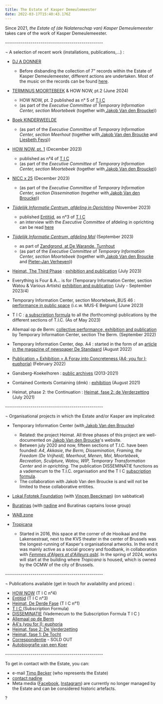 ```yaml
---
title: The Estate of Kasper Demeulemeester
date: 2022-03-17T15:40:43.176Z
---
```

Since 2021, *the Estate of (de Nalatenschap van) Kasper Demeulemeester* takes care of the work of Kasper Demeulemeester.

\--------------------------------------------------

¬ A selection of recent work (installations, publications,…) : 

* [DJ A DONNER](https://www.youtube.com/playlist?list=PLnQP4VB0whMc6dsu0wWIq5LcOrOv4zVjs)

  * Before disbanding the collection of 7" records within the Estate of Kasper Demeulemeester, different actions are undertaken. Most of the music on the records can be found [here](https://www.youtube.com/playlist?list=PLnQP4VB0whMc6dsu0wWIq5LcOrOv4zVjs).
* [TERMINUS MOORTEBEEK](https://kmplt.org/terminus-moortebeek/) & HOW NOW, pt.2 (June 2024)

  * HOW NOW, pt. 2 published as n° 5 of [T I C](https://kasperdemeulemeester.be/t-i-c/)
  * (as part of the *Executive Committee* of *Temporary Information Center, section Moortebeek* (together with[ Jakob Van den Broucke](https://www.jakobvandenbroucke.be)))
* [Boek KINDERWEELDE](https://www.warande.be/programma/8242/kinderweelde-tentoonstelling/tijdelijk-informatie-centrum-afdeling-meerhout-liesbeth-feys)

  * (as part of the *Executive Committee* of *Temporary Information Center, section Meerhout* (together with[ Jakob Van den Broucke](https://www.jakobvandenbroucke.be) and [Liesbeth Feys](https://liesbethfeys.com/)))
* [HOW NOW, pt. 1](https://jakobvandenbroucke.be/t-i-c/) (December 2023)[](https://kasperdemeulemeester.be/t-i-c/) 

  * published as n°4 of [T I C](https://kasperdemeulemeester.be/t-i-c/)
  * (as part of the *Executive Committee* of *Temporary Information Center, section Moortebeek* (together with[ Jakob Van den Broucke](https://www.jakobvandenbroucke.be)))
* [NICC x 25](<https://nicc.be/project/nicc-x-25/ >) (December 2023)

  * (as part of the *Executive Committee* of *Temporary Information Center, section Dissemination* (together with[ Jakob Van den Broucke](https://www.jakobvandenbroucke.be)))
* *[Tijdelijk Informatie Centrum, afdeling in Oprichting](<https://www.kunstinzicht.be/nieuws/visuele-recap-afdeling-in-oprichting/ >)* (November 2023)

  * published [Entitijd](https://jakobvandenbroucke.be/t-i-c/), as n°3 of [T I C ](https://kasperdemeulemeester.be/t-i-c/) 
  * an interview with the *Executive Committee* of afdeling in oprichting can be read [here](<https://www.kunstinzicht.be/nieuws/kunstenaars-in-zicht! >)
* *[Tijdelijk Informatie Centrum, afdeling Mol](https://www.warande.be/programma/7608/zandgrond/hedendaagse-kunst-vanuit-jakob-smits)* (September 2023)

  * as part of [Zandgrond, at De Warande, Turnhout](https://www.warande.be/programma/7608/zandgrond/hedendaagse-kunst-vanuit-jakob-smits)
  * (as part of the *Executive Committee* of *Temporary Information Center, section Moortebeek* (together with[ Jakob Van den Broucke](https://www.jakobvandenbroucke.be) and [Pieter-Jan Verheyen](https://www.instagram.com/pieterjan.verheyen/)))
* [Heimat, The Third Phase](https://jakobvandenbroucke.be/t-i-c/) : [exhibition and publication](https://index.nadine.be/heimat-the-third-phase/) (July 2023)
* Everything is Four & A... is for (Temporary Information Center, section Watou & Various Artists) [exhibition and publication](https://index.nadine.be/various-artists-temporary-information-center-section-watou/) (July - September 2023/4)
* Temporary Information Center, section Moortebeek_BUS 46 : [performance in public space](https://www.instagram.com/p/Cti9jJLN4Ui/) (i.c.w. MUS-E Belgium) (June 2023)
* T I C : [a subscription formula](https://kasperdemeulemeester.be/t-i-c/)  to all the (forthcoming) publications by the different sections of T.I.C. (As of May 2023)
* Allemaal op de Berm: [collective performance, exhibition and publication](https://www.kunstenplatformplanb.be/projecten/archief/uitwijken-zwankendamme/tijdelijk-informatie-centrum-tic) by Temporary Information Center, section The Berm. (September 2022)
* Temporary Information Center, dep. A4 : started in the form of an [article in the magazine of newspaper De Standaard](https://vriendenvanbrussel.stackstorage.com/s/artikel_deStandaard) (August 2022)
* [Publication + Exhibition = A Foray into Concreteness (A4; you for I; euphoria)](https://index.nadine.be/exhibition-publication-a-foray-into-concreteness-a4-you-for-i-euphoria/)[](https://index.nadine.be/exhibition-publication-a-foray-into-concreteness-a4-you-for-i-euphoria/) (February 2022)
* Gansberg-Koekelhoren : [public archives](https://www.kasperdemeulemeester.be/create) (2013-2021)
* Contained Contexts Containing (dmk) : [exhibition](https://index.nadine.be/contained-contexts-containing-dmk/) (August 2021)
* Heimat, phase 2: the Continuation : [Heimat, fase 2: de Verderzetting](https://index.nadine.be/de-verderzetting/) (July 2021)

\--------------------------------------------------

¬ Organisational projects in which the Estate and/or Kasper are implicated:

* Temporary Information Center (with[ Jakob Van den Broucke](https://www.jakobvandenbroucke.be))

  * Related: the project Heimat. All three phases of this project are well-documented on [Jakob Van den Broucke](https://www.jakobvandenbroucke.be)'s website.
  * Between july 2020 and now, fifteen sections of T.I.C. have been founded: *A4*, *Akkasie*, *the Berm, Dissemination, Framing, the Freedom (De Vrijheid), Meerhout, Menen, Mol, Moortebeek, Recreation, Sculpture, Watou, WIP, Temporary Transformation Center* and *in oprichting*.  The publication DISSEMINATIE functions as a vademecum to the T.I.C. organisation and the T I C [subscription formula](https://kasperdemeulemeester.be/t-i-c/).
  * The collaboration with Jakob Van den Broucke is and will not be limited to these collaborative entities.
* [Lokal Fototek Foundation](https://instagram.com/lokalfototekfoundation) (with [Vincen Beeckman](https://www.vincenbeeckman.be)) (on sabbatical)
* [Buratinas](https://index.nadine.be/family_tag/buratinas/) (with [nadine](https://nadine.be) and Buratinas captains loose group)
* [WAB.zone](http://wab.zone)
* [Tropicana](http://instagram.com/tropicanabxl)

  * Started in 2016, this space at the corner of de Hooikaai and the Lakensestraat, next to the KVS theater in the center of Brussels was the longest-running of Kasper's organisational artworks. In the end it was mainly active as a social grocery and foodbank, in collaboration with *[Femmes d'Algers et d'Ailleurs asbl](https://www.grand-hospice.brussels)*. In the spring of 2024, works will start at the building where *Tropicana* is housed, which is owned by the OCMW of the city of Brussels. 

\--------------------------------------------------

¬ Publications available (get in touch for availability and prices) :

* [HOW NOW](https://jakobvandenbroucke.be/t-i-c/) [](https://index.nadine.be/heimat-the-third-phase/) (T I C  n°4)
* [Entitijd](https://jakobvandenbroucke.be/t-i-c/) (T I C  n°3)
* [](https://vriendenvanbrussel.stackstorage.com/s/allemaalopdeberm_publicatie)[Heimat, De Derde Fase](https://index.nadine.be/heimat-the-third-phase/)[](https://index.nadine.be/heimat-the-third-phase/) (T I C  n°1)
* [T I C ](/t-i-c/) (Subscription Formula)
* [DISSEMINATIE](https://jakobvandenbroucke.be/t-i-c) (Vademecum to the Subscription Formula T I C )
* [Allemaal op de Berm](https://vriendenvanbrussel.stackstorage.com/s/allemaalopdeberm_publicatie)
* [A4's (you for I): euphoria](https://index.nadine.be/a4s-you-for-i-euphoria/)
* [Heimat, fase 2: De Verderzetting ](https://index.nadine.be/de-verderzetting-periodical-of-the-project-heimat-2021/)
* [Heimat, fase 1: De Tocht](https://index.nadine.be/de-tocht-nr-1-summer-2020/)
* [Correspondentie](https://vriendenvanbrussel.stackstorage.com/s/corresp_trailer) - SOLD OUT 
* [Autobiografie van een Koer](<https://alexdeforce.bandcamp.com/album/autobiografie-van-een-koer >) 

\--------------------------------------------------

To get in contact with the Estate, you can:

* e-mail [Timo Becker](mailto:%20%20%20%20%20%20%20estate@kasperdemeulemeester.be) (who represents the Estate)
* [contact nadine](https://index.nadine.be/artists/kasper-demeulemeester/)
* Meta media ([Facebook](https://facebook.com/demeulemeesterkasper), [Instagram](https://www.instagram.com/kasperdemeulemeester)) are currently no longer managed by the Estate and can be considered historic artefacts.

?
